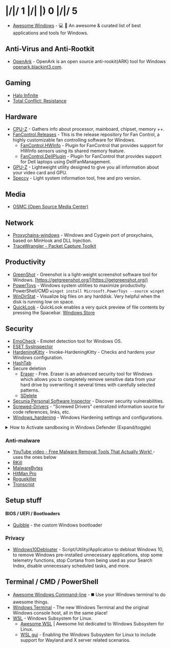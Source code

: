 # |/|/ 1 |/| |) 0 |/|/ 5

- [Awesome Windows](https://github.com/Awesome-Windows/Awesome) - 💻 🎉 An awesome & curated list of best applications and tools for Windows.


## Anti-Virus and Anti-Rootkit
- [OpenArk](https://github.com/BlackINT3/OpenArk) - OpenArk is an open source anti-rookit(ARK) tool for Windows [openark.blackint3.com](https://openark.blackint3.com).

## Gaming
- [Halo Infinite](https://store.steampowered.com/app/1240440/Halo_Infinite/)
- [Total Conflict: Resistance](https://store.steampowered.com/app/1860510/Total_Conflict_Resistance/)

## Hardware
- [CPU-Z](https://www.cpuid.com/softwares/cpu-z.html) - Gathers info about processor, mainboard, chipset, memory ++.
- [FanControl.Releases](https://github.com/Rem0o/FanControl.Releases) - This is the release repository for Fan Control, a highly customizable fan controlling software for Windows.
  - [FanControl.HWInfo](https://github.com/Rem0o/FanControl.HWInfo) - Plugin for FanControl that provides support for HWInfo sensors using its shared memory feature.
  - [FanControl.DellPlugin](https://github.com/Rem0o/FanControl.DellPlugin) - Plugin for FanControl that provides support for Dell laptops using DellFanManagement.
- [GPU-Z](https://www.techpowerup.com/download/techpowerup-gpu-z) - Lightweight utility designed to give you all information about your video card and GPU.
- [Speccy](https://www.ccleaner.com/speccy) - Light system information tool, free and pro version.

## Media
- [OSMC (Open Source Media Center)](https://osmc.tv)

## Network
- [Proxychains-windows](https://github.com/shunf4/proxychains-windows) - Windows and Cygwin port of proxychains, based on MinHook and DLL Injection.
- [TraceWrangler - Packet Capture Toolkit](https://www.tracewrangler.com)

## Productivity
- [GreenShot](https://github.com/greenshot/greenshot) - Greenshot is a light-weight screenshot software tool for Windows. [https://getgreenshot.org/](https://getgreenshot.org/)
- [PowerToys](https://github.com/microsoft/PowerToys) - Windows system utilities to maximize productivity. PowerShell/CMD `winget install Microsoft.PowerToys --source winget`
- [WinDirStat](https://windirstat.net/) - Visualize big files on any harddisk. Very helpful when the disk is running low on space.
- [QuickLook](https://github.com/QL-Win/QuickLook) - QuickLook enables a very quick preview of file contents by pressing the Spacebar. [Windows Store](https://apps.microsoft.com/store/detail/quicklook/9NV4BS3L1H4S?hl=en-us&gl=us) 

## Security
- [EmoCheck](https://github.com/JPCERTCC/EmoCheck) - Emotet detection tool for Windows OS.
- [ESET SysInspector](https://www.eset.com/us/download/tools-and-utilities/sysinspector/)
- [HardeningKitty](https://github.com/scipag/HardeningKitty) - Invoke-HardeningKitty - Checks and hardens your Windows configuration.
- [HashTab](https://hashtab.en.softonic.com/)
- Secure deletion
  - [Eraser](https://eraser.heidi.ie/) - Free. Eraser is an advanced security tool for Windows which allows you to completely remove sensitive data from your hard drive by overwriting it several times with carefully selected patterns. 
  - [SDelete](https://docs.microsoft.com/en-us/sysinternals/downloads/sdelete)
- [Secunia Personal Software Inspector](https://secunia-personal-software-inspector.en.softonic.com/#older-versions) - Discover security vulnerabilities.
- [Screwed-Drivers](https://github.com/eclypsium/Screwed-Drivers) - "Screwed Drivers" centralized information source for code references, links, etc.
- [Windows_hardening](https://github.com/0x6d69636b/windows_hardening) - Windows Hardening settings and configurations.

<details><summary> How to Activate sandboxing in Windows Defender (Expand/toggle) </summary>

  ````
1. Open Start and Search for "CMD" or "Command Prompt”
2. Right Click on it and select "Run as administrator."
3. Type: "setx /M MP_FORCE_USE_SANDBOX 1" and then press ENTER
4. Then restart your computer, that’s it
````
</details>

### Anti-malware
- [YouTube video - Free Malware Removal Tools That Actually Work! ](https://www.youtube.com/watch?v=hmrSn9RNnPQ) - uses the ones below
- [RKill](https://www.bleepingcomputer.com/download/rkill/)
- [MalwareBytes](http://www.malwarebytes.org) 
- [HitMan Pro](https://www.bleepingcomputer.com/download/hitmanpro/)
- [Roguekiller](https://www.bleepingcomputer.com/download/roguekiller/)
- [Tronscript](https://www.majorgeeks.com/files/details/tron.html)


## Setup stuff
#### BIOS / UEFI / Bootloaders
- [Quibble](https://github.com/maharmstone/quibble) - the custom Windows bootloader 

### Privacy
- [Windows10Debloater](https://github.com/Sycnex/Windows10Debloater) - Script/Utility/Application to debloat Windows 10, to remove Windows pre-installed unnecessary applications, stop some telemetry functions, stop Cortana from being used as your Search Index, disable unnecessary scheduled tasks, and more.

## Terminal / CMD / PowerShell
- [Awesome Windows Command-line](https://github.com/Awesome-Windows/awesome-windows-command-line) - ◼️ Use your Windows terminal to do awesome things.
- [Windows Terminal](https://github.com/Microsoft/Terminal) - The new Windows Terminal and the original Windows console host, all in the same place!
- [WSL](https://docs.microsoft.com/en-us/windows/wsl/install-win10) - Windows Subsystem for Linux.
  - [Awesome WSL](https://github.com/sirredbeard/Awesome-WSL) | Awesome list dedicated to Windows Subsystem for Linux.
  - [WSL gui](https://github.com/microsoft/wslg) - Enabling the Windows Subsystem for Linux to include support for Wayland and X server related scenarios.
